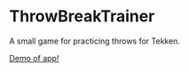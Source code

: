 ThrowBreakTrainer
=================

A small game for practicing throws for Tekken.

[Demo of app!](http://throw-break-trainer.herokuapp.com/)
